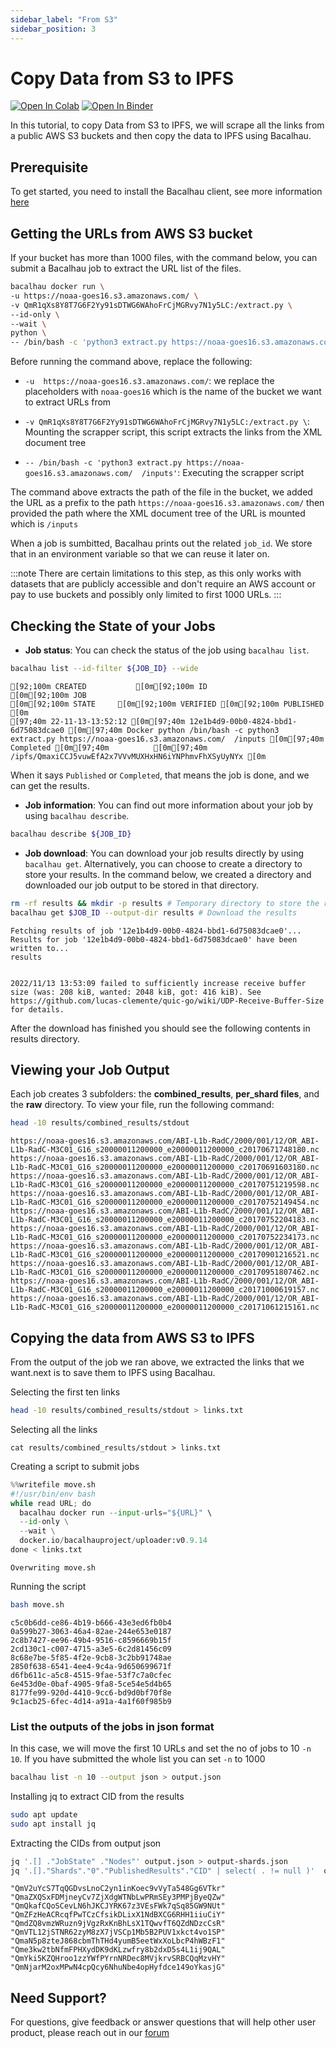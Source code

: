```yaml
---
sidebar_label: "From S3"
sidebar_position: 3
---
```

# Copy Data from S3 to IPFS


[![Open In Colab](https://colab.research.google.com/assets/colab-badge.svg)](https://colab.research.google.com/github/bacalhau-project/examples/blob/main/data-ingestion/s3-to-ipfs/index.ipynb)
[![Open In Binder](https://mybinder.org/badge.svg)](https://mybinder.org/v2/gh/bacalhau-project/examples/HEAD?labpath=data-ingestion/s3-to-ipfs/index.ipynb)


In this tutorial, to copy Data from S3 to IPFS, we will scrape all the links from a public AWS S3 buckets and then copy the data to IPFS using Bacalhau. 


## Prerequisite

To get started, you need to install the Bacalhau client, see more information [here](https://docs.bacalhau.org/getting-started/installation)

## Getting the URLs from AWS S3 bucket

If your bucket has more than 1000 files, with the command below, you can submit a Bacalhau job to extract the URL list of the files.


```bash
bacalhau docker run \
-u https://noaa-goes16.s3.amazonaws.com/ \
-v QmR1qXs8Y8T7G6F2Yy91sDTWG6WAhoFrCjMGRvy7N1y5LC:/extract.py \
--id-only \
--wait \
python \
-- /bin/bash -c 'python3 extract.py https://noaa-goes16.s3.amazonaws.com/  /inputs'
```


Before running the command above, replace the following:

- `-u  https://noaa-goes16.s3.amazonaws.com/`: we replace the placeholders with `noaa-goes16` which is the name of the bucket we want to extract URLs from

-  `-v QmR1qXs8Y8T7G6F2Yy91sDTWG6WAhoFrCjMGRvy7N1y5LC:/extract.py \`: Mounting the scrapper script, this script extracts the links from the XML document tree

 - `-- /bin/bash -c 'python3 extract.py https://noaa-goes16.s3.amazonaws.com/  /inputs'`: Executing the scrapper script

The command above extracts the path of the file in the bucket, we added the URL as a prefix to the path `https://noaa-goes16.s3.amazonaws.com/`  then provided the path where the XML document tree of the URL is mounted which is `/inputs`

When a job is sumbitted, Bacalhau prints out the related `job_id`. We store that in an environment variable so that we can reuse it later on.

:::note
There are certain limitations to this step, as this only works with datasets that are publicly accessible and don't require an AWS account or pay to use buckets and possibly only limited to first 1000 URLs.
:::

## Checking the State of your Jobs

- **Job status**: You can check the status of the job using `bacalhau list`. 


```bash
bacalhau list --id-filter ${JOB_ID} --wide
```

    [92;100m CREATED           [0m[92;100m ID                                   [0m[92;100m JOB                                                                                          [0m[92;100m STATE     [0m[92;100m VERIFIED [0m[92;100m PUBLISHED                                            [0m
    [97;40m 22-11-13-13:52:12 [0m[97;40m 12e1b4d9-00b0-4824-bbd1-6d75083dcae0 [0m[97;40m Docker python /bin/bash -c python3 extract.py https://noaa-goes16.s3.amazonaws.com/  /inputs [0m[97;40m Completed [0m[97;40m          [0m[97;40m /ipfs/QmaxiCCJ5vuwEfA2x7VVvMUXHxHN6iYNPhmvFhXSyUyNYx [0m


When it says `Published` or `Completed`, that means the job is done, and we can get the results.

- **Job information**: You can find out more information about your job by using `bacalhau describe`.


```bash
bacalhau describe ${JOB_ID}
```

- **Job download**: You can download your job results directly by using `bacalhau get`. Alternatively, you can choose to create a directory to store your results. In the command below, we created a directory and downloaded our job output to be stored in that directory.


```bash
rm -rf results && mkdir -p results # Temporary directory to store the results
bacalhau get $JOB_ID --output-dir results # Download the results
```

    Fetching results of job '12e1b4d9-00b0-4824-bbd1-6d75083dcae0'...
    Results for job '12e1b4d9-00b0-4824-bbd1-6d75083dcae0' have been written to...
    results


    2022/11/13 13:53:09 failed to sufficiently increase receive buffer size (was: 208 kiB, wanted: 2048 kiB, got: 416 kiB). See https://github.com/lucas-clemente/quic-go/wiki/UDP-Receive-Buffer-Size for details.


After the download has finished you should see the following contents in results directory.

## Viewing your Job Output

Each job creates 3 subfolders: the **combined_results**, **per_shard files**, and the **raw** directory. To view your file, run the following command:


```bash
head -10 results/combined_results/stdout
```

    https://noaa-goes16.s3.amazonaws.com/ABI-L1b-RadC/2000/001/12/OR_ABI-L1b-RadC-M3C01_G16_s20000011200000_e20000011200000_c20170671748180.nc
    https://noaa-goes16.s3.amazonaws.com/ABI-L1b-RadC/2000/001/12/OR_ABI-L1b-RadC-M3C01_G16_s20000011200000_e20000011200000_c20170691603180.nc
    https://noaa-goes16.s3.amazonaws.com/ABI-L1b-RadC/2000/001/12/OR_ABI-L1b-RadC-M3C01_G16_s20000011200000_e20000011200000_c20170751219598.nc
    https://noaa-goes16.s3.amazonaws.com/ABI-L1b-RadC/2000/001/12/OR_ABI-L1b-RadC-M3C01_G16_s20000011200000_e20000011200000_c20170752149454.nc
    https://noaa-goes16.s3.amazonaws.com/ABI-L1b-RadC/2000/001/12/OR_ABI-L1b-RadC-M3C01_G16_s20000011200000_e20000011200000_c20170752204183.nc
    https://noaa-goes16.s3.amazonaws.com/ABI-L1b-RadC/2000/001/12/OR_ABI-L1b-RadC-M3C01_G16_s20000011200000_e20000011200000_c20170752234173.nc
    https://noaa-goes16.s3.amazonaws.com/ABI-L1b-RadC/2000/001/12/OR_ABI-L1b-RadC-M3C01_G16_s20000011200000_e20000011200000_c20170901216521.nc
    https://noaa-goes16.s3.amazonaws.com/ABI-L1b-RadC/2000/001/12/OR_ABI-L1b-RadC-M3C01_G16_s20000011200000_e20000011200000_c20170951807462.nc
    https://noaa-goes16.s3.amazonaws.com/ABI-L1b-RadC/2000/001/12/OR_ABI-L1b-RadC-M3C01_G16_s20000011200000_e20000011200000_c20171000619157.nc
    https://noaa-goes16.s3.amazonaws.com/ABI-L1b-RadC/2000/001/12/OR_ABI-L1b-RadC-M3C01_G16_s20000011200000_e20000011200000_c20171061215161.nc


## Copying the data from AWS S3 to IPFS

From the output of the job we ran above, we extracted the links that we want.next is to save them to IPFS using Bacalhau.

Selecting the first ten links


```bash
head -10 results/combined_results/stdout > links.txt
```

Selecting all the links

```
cat results/combined_results/stdout > links.txt
```

Creating a script to submit jobs


```python
%%writefile move.sh
#!/usr/bin/env bash
while read URL; do
  bacalhau docker run --input-urls="${URL}" \
  --id-only \
  --wait \
  docker.io/bacalhauproject/uploader:v0.9.14
done < links.txt
```

    Overwriting move.sh


Running the script


```bash
bash move.sh
```

    c5c0b6dd-ce86-4b19-b666-43e3ed6fb0b4
    0a599b27-3063-46a4-82ae-244e653e0187
    2c8b7427-ee96-49b4-9516-c8596669b15f
    2cd130c1-c007-4715-a3e5-6c2d81456c09
    8c68e7be-5f85-4f2e-9cb8-3c2bb91748ae
    2850f638-6541-4ee4-9c4a-9d650699671f
    d6fb611c-a5c8-4515-9fae-53f7c7a0cfec
    6e453d0e-0baf-4905-9fa8-5ce54e5d4b65
    8177fe99-920d-4410-9cc6-bd9d0bf70f8e
    9c1acb25-6fec-4d14-a91a-4a1f60f985b9


### List the outputs of the jobs in json format

In this case, we will move the first 10 URLs and set the no of jobs to 10 `-n 10`. If you have submitted the whole list you can set `-n` to 1000


```bash
bacalhau list -n 10 --output json > output.json
```

Installing jq to extract CID from the results


```bash
sudo apt update
sudo apt install jq
```

Extracting the CIDs from output json


```bash
jq '.[] ."JobState" ."Nodes"' output.json > output-shards.json
jq '.[]."Shards"."0"."PublishedResults"."CID" | select( . != null )'  output-shards.json
```

    "QmV2uYcS7TqQGDvsLnoC2yn1inKoec9vVyTa548Gg6VTkr"
    "QmaZXQSxFDMjneyCv7ZjXdgWTNbLwPRmSEy3PMPjByeQZw"
    "QmQkafCQoSCevLN6hJKCJYRK67z3VEsFWk7qSq85GW9NUt"
    "QmZFzHeACRcqfPwTCzCfsikDLixX1NdBXCG6RHH1iiuCiY"
    "QmdZQ8vmzWRuzn9jVgzRxKnBhLsX1TQwvfT6QZdNDzcCsR"
    "QmVTL12jSTNR62zyM8zX7jVSCp1Mb5B2PUV1xkct4vo1SP"
    "QmaN5p8zteJ868cbmThTHd4yumB5eetWxXoLbcP4hWBzF1"
    "Qme3kw2tbNfmFPHXydDK9dKLzwfry8b2dxD5s4L1ij9QAL"
    "QmYki5KZQHroo1zzYWfPYrnNRDec8MVjkrvSRBCQqMzvHY"
    "QmNjarM2oxMPwN4cpQcy6NhuNbe4opHyfdce149oYkasjG"


## Need Support?

For questions, give feedback or answer questions that will help other user product, please reach out in our [forum](https://github.com/filecoin-project/bacalhau/discussions)

